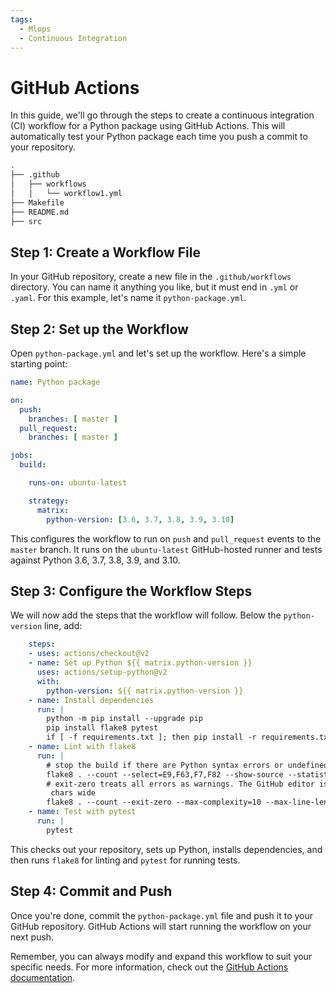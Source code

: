 ```yaml
---
tags:
  - Mlops
  - Continuous Integration
---
```

# GitHub Actions

In this guide, we'll go through the steps to create a continuous integration
 (CI) workflow for a Python package using GitHub Actions. This will
  automatically test your Python package each time you push a commit to your repository.

```bash
.
├── .github
│   ├── workflows
│   │   └── workflow1.yml
├── Makefile
├── README.md
├── src
```

## Step 1: Create a Workflow File

In your GitHub repository, create a new file in the `.github/workflows`
 directory. You can name it anything you like, but it must end in `.yml`
 or `.yaml`. For this example, let's name it `python-package.yml`.

## Step 2: Set up the Workflow

Open `python-package.yml` and let's set up the workflow. Here's a simple
 starting point:

```yaml
name: Python package

on:
  push:
    branches: [ master ]
  pull_request:
    branches: [ master ]

jobs:
  build:

    runs-on: ubuntu-latest

    strategy:
      matrix:
        python-version: [3.6, 3.7, 3.8, 3.9, 3.10]
```

This configures the workflow to run on `push` and `pull_request` events to the
 `master` branch. It runs on the `ubuntu-latest` GitHub-hosted runner and tests
  against Python 3.6, 3.7, 3.8, 3.9, and 3.10.

## Step 3: Configure the Workflow Steps

We will now add the steps that the workflow will follow. Below the
 `python-version` line, add:

``` yaml
    steps:
    - uses: actions/checkout@v2
    - name: Set up Python ${{ matrix.python-version }}
      uses: actions/setup-python@v2
      with:
        python-version: ${{ matrix.python-version }}
    - name: Install dependencies
      run: |
        python -m pip install --upgrade pip
        pip install flake8 pytest
        if [ -f requirements.txt ]; then pip install -r requirements.txt; fi
    - name: Lint with flake8
      run: |
        # stop the build if there are Python syntax errors or undefined names
        flake8 . --count --select=E9,F63,F7,F82 --show-source --statistics
        # exit-zero treats all errors as warnings. The GitHub editor is 127
         chars wide
        flake8 . --count --exit-zero --max-complexity=10 --max-line-length=127 --statistics
    - name: Test with pytest
      run: |
        pytest
```

This checks out your repository, sets up Python, installs dependencies, and
 then runs `flake8` for linting and `pytest` for running tests.

## Step 4: Commit and Push

Once you're done, commit the `python-package.yml` file and push it to your
 GitHub repository. GitHub Actions will start running the workflow on your next
  push.

Remember, you can always modify and expand this workflow to suit your specific
 needs. For more information, check out the [GitHub Actions documentation](https://docs.github.com/en/actions).
